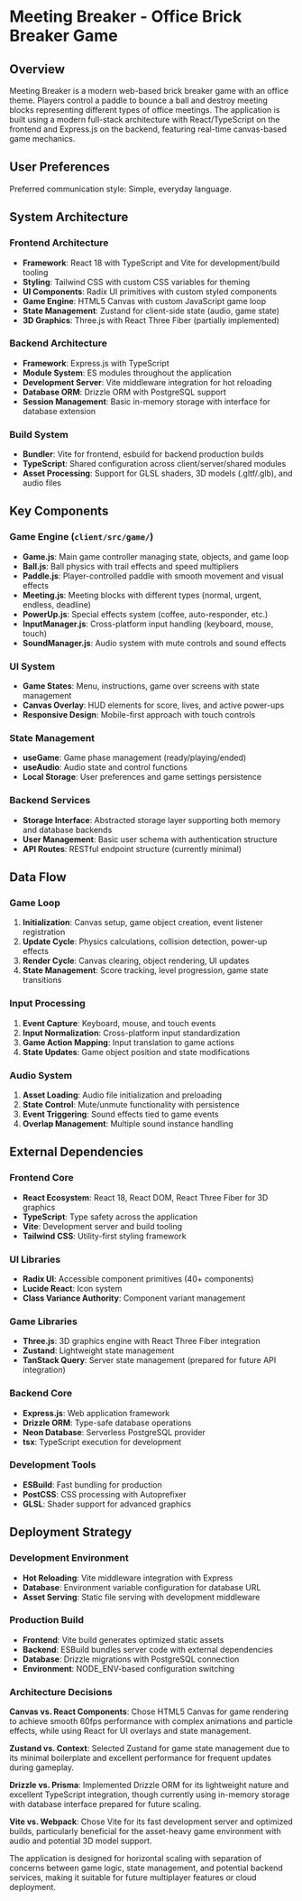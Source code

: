 # Meeting Breaker - Office Brick Breaker Game

## Overview

Meeting Breaker is a modern web-based brick breaker game with an office theme. Players control a paddle to bounce a ball and destroy meeting blocks representing different types of office meetings. The application is built using a modern full-stack architecture with React/TypeScript on the frontend and Express.js on the backend, featuring real-time canvas-based game mechanics.

## User Preferences

Preferred communication style: Simple, everyday language.

## System Architecture

### Frontend Architecture
- **Framework**: React 18 with TypeScript and Vite for development/build tooling
- **Styling**: Tailwind CSS with custom CSS variables for theming
- **UI Components**: Radix UI primitives with custom styled components
- **Game Engine**: HTML5 Canvas with custom JavaScript game loop
- **State Management**: Zustand for client-side state (audio, game state)
- **3D Graphics**: Three.js with React Three Fiber (partially implemented)

### Backend Architecture
- **Framework**: Express.js with TypeScript
- **Module System**: ES modules throughout the application
- **Development Server**: Vite middleware integration for hot reloading
- **Database ORM**: Drizzle ORM with PostgreSQL support
- **Session Management**: Basic in-memory storage with interface for database extension

### Build System
- **Bundler**: Vite for frontend, esbuild for backend production builds
- **TypeScript**: Shared configuration across client/server/shared modules
- **Asset Processing**: Support for GLSL shaders, 3D models (.gltf/.glb), and audio files

## Key Components

### Game Engine (`client/src/game/`)
- **Game.js**: Main game controller managing state, objects, and game loop
- **Ball.js**: Ball physics with trail effects and speed multipliers
- **Paddle.js**: Player-controlled paddle with smooth movement and visual effects
- **Meeting.js**: Meeting blocks with different types (normal, urgent, endless, deadline)
- **PowerUp.js**: Special effects system (coffee, auto-responder, etc.)
- **InputManager.js**: Cross-platform input handling (keyboard, mouse, touch)
- **SoundManager.js**: Audio system with mute controls and sound effects

### UI System
- **Game States**: Menu, instructions, game over screens with state management
- **Canvas Overlay**: HUD elements for score, lives, and active power-ups
- **Responsive Design**: Mobile-first approach with touch controls

### State Management
- **useGame**: Game phase management (ready/playing/ended)
- **useAudio**: Audio state and control functions
- **Local Storage**: User preferences and game settings persistence

### Backend Services
- **Storage Interface**: Abstracted storage layer supporting both memory and database backends
- **User Management**: Basic user schema with authentication structure
- **API Routes**: RESTful endpoint structure (currently minimal)

## Data Flow

### Game Loop
1. **Initialization**: Canvas setup, game object creation, event listener registration
2. **Update Cycle**: Physics calculations, collision detection, power-up effects
3. **Render Cycle**: Canvas clearing, object rendering, UI updates
4. **State Management**: Score tracking, level progression, game state transitions

### Input Processing
1. **Event Capture**: Keyboard, mouse, and touch events
2. **Input Normalization**: Cross-platform input standardization
3. **Game Action Mapping**: Input translation to game actions
4. **State Updates**: Game object position and state modifications

### Audio System
1. **Asset Loading**: Audio file initialization and preloading
2. **State Control**: Mute/unmute functionality with persistence
3. **Event Triggering**: Sound effects tied to game events
4. **Overlap Management**: Multiple sound instance handling

## External Dependencies

### Frontend Core
- **React Ecosystem**: React 18, React DOM, React Three Fiber for 3D graphics
- **TypeScript**: Type safety across the application
- **Vite**: Development server and build tooling
- **Tailwind CSS**: Utility-first styling framework

### UI Libraries
- **Radix UI**: Accessible component primitives (40+ components)
- **Lucide React**: Icon system
- **Class Variance Authority**: Component variant management

### Game Libraries
- **Three.js**: 3D graphics engine with React Three Fiber integration
- **Zustand**: Lightweight state management
- **TanStack Query**: Server state management (prepared for future API integration)

### Backend Core
- **Express.js**: Web application framework
- **Drizzle ORM**: Type-safe database operations
- **Neon Database**: Serverless PostgreSQL provider
- **tsx**: TypeScript execution for development

### Development Tools
- **ESBuild**: Fast bundling for production
- **PostCSS**: CSS processing with Autoprefixer
- **GLSL**: Shader support for advanced graphics

## Deployment Strategy

### Development Environment
- **Hot Reloading**: Vite middleware integration with Express
- **Database**: Environment variable configuration for database URL
- **Asset Serving**: Static file serving with development middleware

### Production Build
- **Frontend**: Vite build generates optimized static assets
- **Backend**: ESBuild bundles server code with external dependencies
- **Database**: Drizzle migrations with PostgreSQL connection
- **Environment**: NODE_ENV-based configuration switching

### Architecture Decisions

**Canvas vs. React Components**: Chose HTML5 Canvas for game rendering to achieve smooth 60fps performance with complex animations and particle effects, while using React for UI overlays and state management.

**Zustand vs. Context**: Selected Zustand for game state management due to its minimal boilerplate and excellent performance for frequent updates during gameplay.

**Drizzle vs. Prisma**: Implemented Drizzle ORM for its lightweight nature and excellent TypeScript integration, though currently using in-memory storage with database interface prepared for future scaling.

**Vite vs. Webpack**: Chose Vite for its fast development server and optimized builds, particularly beneficial for the asset-heavy game environment with audio and potential 3D model support.

The application is designed for horizontal scaling with separation of concerns between game logic, state management, and potential backend services, making it suitable for future multiplayer features or cloud deployment.